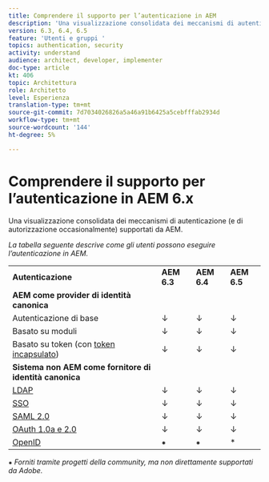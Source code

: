 ```yaml
---
title: Comprendere il supporto per l’autenticazione in AEM
description: 'Una visualizzazione consolidata dei meccanismi di autenticazione (e di autorizzazione occasionalmente) supportati da AEM. '
version: 6.3, 6.4, 6.5
feature: 'Utenti e gruppi '
topics: authentication, security
activity: understand
audience: architect, developer, implementer
doc-type: article
kt: 406
topic: Architettura
role: Architetto
level: Esperienza
translation-type: tm+mt
source-git-commit: 7d7034026826a5a46a91b6425a5cebfffab2934d
workflow-type: tm+mt
source-wordcount: '144'
ht-degree: 5%

---
```



# Comprendere il supporto per l’autenticazione in AEM 6.x

Una visualizzazione consolidata dei meccanismi di autenticazione (e di autorizzazione occasionalmente) supportati da AEM.

*La tabella seguente descrive come gli utenti possono eseguire l’autenticazione in AEM.*

<table>
    <tbody>
        <tr>
            <td><strong>Autenticazione</strong></td>
            <td><strong>AEM 6.3</strong></td>
            <td><strong>AEM 6.4</strong></td>
            <td><strong>AEM 6.5</strong></td>
        </tr>
        <tr>
            <td><strong>AEM come provider di identità canonica</strong></td>
            <td></td>
            <td></td>
            <td></td>
        </tr>
        <tr>
            <td>Autenticazione di base</td>
            <td>↓</td>
            <td>↓</td>
            <td>↓</td>
        </tr>
        <tr>
            <td>Basato su moduli</td>
            <td>↓</td>
            <td>↓</td>
            <td>↓</td>
        </tr>
        <tr>
            <td>Basato su token (con <a href="https://docs.adobe.com/content/help/en/experience-manager-65/administering/security/encapsulated-token.html" target="_blank">token incapsulato</a>)</td>
            <td>↓</td>
            <td>↓</td>
            <td>↓</td>
        </tr>
        <tr>
            <td><strong>Sistema non AEM come fornitore di identità canonica</strong></td>
            <td></td>
            <td></td>
            <td></td>
            <tr>
                <td><a href="https://docs.adobe.com/content/help/en/experience-manager-65/administering/security/ldap-config.html" target="_blank">LDAP</a></td>
                <td>↓</td>
                <td>↓</td>
                <td>↓</td>
            </tr>
            <tr>
                <td><a href="https://docs.adobe.com/content/help/en/experience-manager-65/deploying/configuring/single-sign-on.html" target="_blank">SSO</a></td>
                <td>↓</td>
                <td>↓</td>
                <td>↓</td>
            </tr>
            <tr>
                <td><a href="https://docs.adobe.com/content/help/en/experience-manager-65/administering/security/saml-2-0-authenticationhandler.html" target="_blank">SAML 2.0</a></td>
                <td>↓</td>
                <td>↓</td>
                <td>↓</td>
            </tr>
            <tr>
                <td><a href="https://helpx.adobe.com/experience-manager/kt/eseminars/gems/aem-oauth-server-functionality-in-aem.html" target="_blank">OAuth 1.0a e 2.0</a></td>
                <td>↓</td>
                <td>↓</td>
                <td>↓</td>
            </tr>
            <tr>
                <td><a href="https://sling.apache.org/documentation/the-sling-engine/authentication/authentication-authenticationhandler/openid-authenticationhandler.html" target="_blank">OpenID</a></td>
                <td>⁕</td>
                <td>⁕</td>
                <td>*</td>
            </tr>
    </tbody>
</table>

⁕ *Forniti tramite progetti della community, ma non direttamente supportati da Adobe.*

